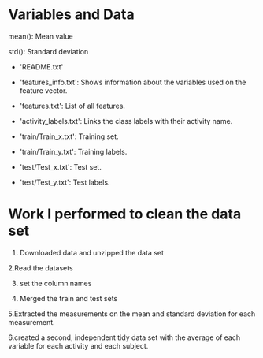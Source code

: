 # Variables and Data

mean(): Mean value

std(): Standard deviation

- 'README.txt'

- 'features_info.txt': Shows information about the variables used on the feature vector.

- 'features.txt': List of all features.

- 'activity_labels.txt': Links the class labels with their activity name.

- 'train/Train_x.txt': Training set.

- 'train/Train_y.txt': Training labels.

- 'test/Test_x.txt': Test set.

- 'test/Test_y.txt': Test labels.


# Work I performed to clean the data set
1. Downloaded data and unzipped the data set

2.Read the datasets

3. set the column names

4. Merged the train and test sets

5.Extracted the measurements on the mean and standard deviation for each measurement.

6.created a second, independent tidy data set with the average of each variable for each activity and each subject. 


